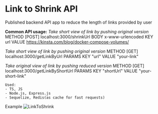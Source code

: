 # **Link to Shrink API**
Published backend API app to reduce the length of links provided by user

**Common API usage:**
*Take short view of link by pushing original version*
METHOD [POST] localhost:3000/shrinkUrl
BODY x-www-urlencoded
KEY url VALUE https://kinsta.com/blog/docker-compose-volumes/

*Take short view of link by pushing original version*
METHOD [GET] localhost:3000/getLinkByUrl
PARAMS
KEY "url" VALUE "your-link"

*Take original view of link by pushing reduced version*
METHOD [GET] localhost:3000/getLinkByShortUrl
PARAMS
KEY "shortUrl" VALUE "your-short-link"

```
Used:
- TS, JS
- Node.js, Express.js
- Sequelize, Redis(as cache for fast requests)
```
Example
![LinkToShrink](https://github.com/Javez/LinkToShrink/assets/66317972/cf2b854d-c713-47f6-a953-daa3eda06fff)
